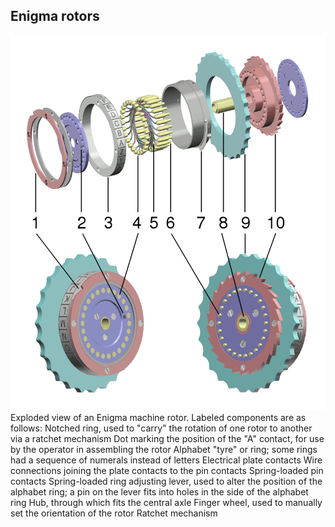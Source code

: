 ## Enigma rotors

![rotors](../../imgs/rotors-model.png)
Exploded view of an Enigma machine rotor. Labeled components are as follows: Notched ring, used to "carry" the rotation of one rotor to another via a ratchet mechanism Dot marking the position of the "A" contact, for use by the operator in assembling the rotor Alphabet "tyre" or ring; some rings had a sequence of numerals instead of letters Electrical plate contacts Wire connections joining the plate contacts to the pin contacts Spring-loaded pin contacts Spring-loaded ring adjusting lever, used to alter the position of the alphabet ring; a pin on the lever fits into holes in the side of the alphabet ring Hub, through which fits the central axle Finger wheel, used to manually set the orientation of the rotor Ratchet mechanism
